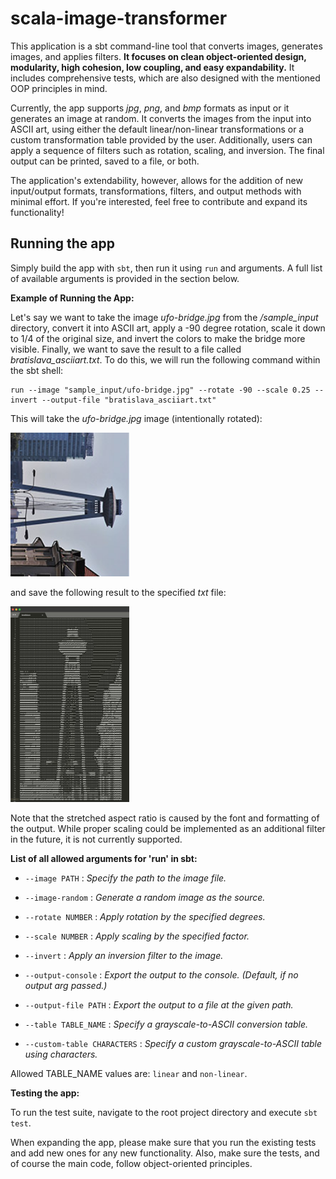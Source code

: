 



# scala-image-transformer

This application is a sbt command-line tool that converts images, generates images, and applies filters. **It focuses on clean object-oriented design, modularity, high cohesion, low coupling, and easy expandability.** It includes comprehensive tests, which are also designed with the mentioned OOP principles in mind.

Currently, the app supports *jpg*, *png*, and *bmp* formats as input or it generates an image at random. It converts the images from the input into ASCII art, using either the default linear/non-linear transformations or a custom transformation table provided by the user. Additionally, users can apply a sequence of filters such as rotation, scaling, and inversion. The final output can be printed, saved to a file, or both.

The application's extendability, however, allows for the addition of new input/output formats, transformations, filters, and output methods with minimal effort. If you're interested, feel free to contribute and expand its functionality!

## Running the app

Simply build the app with `sbt`, then run it using `run` and arguments. A full list of available arguments is provided in the section below.


**Example of Running the App:**

Let's say we want to take the image *ufo-bridge.jpg* from the */sample_input* directory, convert it into ASCII art, apply a -90 degree rotation, scale it down to 1/4 of the original size, and invert the colors to make the bridge more visible. Finally, we want to save the result to a file called *bratislava_asciiart.txt*. To do this, we will run the following command within the sbt shell:

    run --image "sample_input/ufo-bridge.jpg" --rotate -90 --scale 0.25 --invert --output-file "bratislava_asciiart.txt"

This will take the *ufo-bridge.jpg* image (intentionally rotated):

<img src="sample_input/ufo-bridge.jpg" width="190" height="auto" />

and save the following result to the specified _txt_ file:

<img src="sample_input/readme_helpers/bratislava_output_screen.jpg" width="190" height="auto" />

Note that the stretched aspect ratio is caused by the font and formatting of the output. While proper scaling could be implemented as an additional filter in the future, it is not currently supported.

**List of all allowed arguments for 'run' in sbt:**
  
* `--image PATH`
  : _Specify the path to the image file._

* `--image-random`
  : _Generate a random image as the source._

* `--rotate NUMBER`
  : _Apply rotation by the specified degrees._

* `--scale NUMBER`
  : _Apply scaling by the specified factor._

* `--invert`
  : _Apply an inversion filter to the image._

* `--output-console`
  : _Export the output to the console. (Default, if no output arg passed.)_

* `--output-file PATH`
  : _Export the output to a file at the given path._

* `--table TABLE_NAME`
  : _Specify a grayscale-to-ASCII conversion table._

* `--custom-table CHARACTERS`
  : _Specify a custom grayscale-to-ASCII table using characters._


Allowed TABLE_NAME values are: `linear` and `non-linear`.

**Testing the app:**

To run the test suite, navigate to the root project directory and execute `sbt test`.

When expanding the app, please make sure that you run the existing tests and add new ones for any new functionality. Also, make sure the tests, and of course the main code, follow object-oriented principles.
